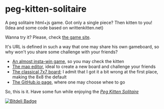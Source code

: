 peg-kitten-solitaire
====================

A peg solitaire html+js game. Got only a single piece? Then kitten to you! (Idea and some code based on writtenkitten.net)

Wanna try it? Please, check [the game site](http://jeffque.github.io/peg-kitten-solitaire/peg_kitten.html).

It's URL is defined in such a way that one may share his own gameboard, so why won't you share some challenge with your friends?
* [An almost insta-win game](http://jeffque.github.io/peg-kitten-solitaire/peg_kitten.html#_3_3_EOEOEEOEE_1_1), so you may check the kitten
* [The map editor](http://jeffque.github.io/peg-kitten-solitaire/peg_edit.html), ideal to create a new board and challenge your friends
* [The classical 7x7 board](http://jeffque.github.io/peg-kitten-solitaire/peg_kitten.html#_7_7_IIOOOIIIIOOOIIOOOOOOOOOOEOOOOOOOOOOIIOOOIIIIOOOII_1_1); I admit that I got it a bit wrong at the first place, making the 8x8 the default
* [The GitHub.io page](http://jeffque.github.io), where one may choose whee to go
 
So, this is it. Have some fun while enjoying the *[Peg Kitten Solitaire](http://jeffque.github.io)*

[![Bitdeli Badge](https://d2weczhvl823v0.cloudfront.net/jeffque/peg-kitten-solitaire/trend.png)](https://bitdeli.com/free "Bitdeli Badge")
